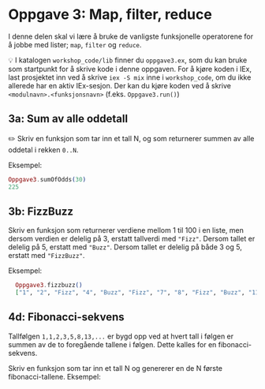 # Oppgave 3: Map, filter, reduce

I denne delen skal vi lære å bruke de vanligste funksjonelle operatorene for å jobbe med lister; `map`, `filter` og `reduce`. 

:bulb: I katalogen `workshop_code/lib` finner du `oppgave3.ex`, som du kan bruke som startpunkt for å skrive kode i denne oppgaven. For å kjøre koden i IEx, last prosjektet inn ved å skrive `iex -S mix` inne i `workshop_code`, om du ikke allerede har en aktiv IEx-sesjon. Der kan du kjøre koden ved å skrive `<modulnavn>.<funksjonsnavn>` (f.eks. `Oppgave3.run()`)

## 3a: Sum av alle oddetall
:pencil2: Skriv en funksjon som tar inn et tall N, og som returnerer summen av alle oddetal i rekken `0..N`.

Eksempel: 
```elixir
Oppgave3.sumOfOdds(30)
225
```

## 3b: FizzBuzz

Skriv en funksjon som returnerer verdiene mellom 1 til 100 i en liste, men dersom verdien er delelig på 3, erstatt tallverdi med `"Fizz"`. Dersom tallet er delelig på 5, erstatt med `"Buzz"`. Dersom tallet er delelig på både 3 og 5, erstatt med `"FizzBuzz"`. 

Eksempel:
```elixir
  Oppgave3.fizzbuzz()
  ["1", "2", "Fizz", "4", "Buzz", "Fizz", "7", "8", "Fizz", "Buzz", "11", "Fizz", "13", "14", "FizzBuzz"...]
```

## 4d: Fibonacci-sekvens

Tallfølgen `1,1,2,3,5,8,13,...` er bygd opp ved at hvert tall i følgen er summen av de to foregående tallene i følgen. Dette kalles for en fibonacci-sekvens. 

Skriv en funksjon som tar inn et tall N og genererer en de N første fibonacci-tallene. 
Eksempel:

```elixir
```
